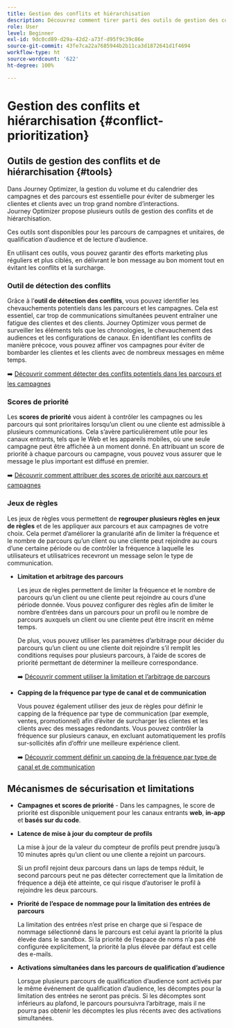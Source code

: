 ```yaml
---
title: Gestion des conflits et hiérarchisation
description: Découvrez comment tirer parti des outils de gestion des conflits et de hiérarchisation de Journey Optimizer.
role: User
level: Beginner
exl-id: 9dc0cd89-d29a-42d2-a73f-d95f9c39c86e
source-git-commit: 43fe7ca22a7685944b2b11ca3d1872641d1f4694
workflow-type: ht
source-wordcount: '622'
ht-degree: 100%

---
```


# Gestion des conflits et hiérarchisation {#conflict-prioritization}

## Outils de gestion des conflits et de hiérarchisation {#tools}

Dans Journey Optimizer, la gestion du volume et du calendrier des campagnes et des parcours est essentielle pour éviter de submerger les clientes et clients avec un trop grand nombre d’interactions. Journey Optimizer propose plusieurs outils de gestion des conflits et de hiérarchisation.

Ces outils sont disponibles pour les parcours de campagnes et unitaires, de qualification d’audience et de lecture d’audience.

En utilisant ces outils, vous pouvez garantir des efforts marketing plus réguliers et plus ciblés, en délivrant le bon message au bon moment tout en évitant les conflits et la surcharge.

### Outil de détection des conflits

Grâce à l’**outil de détection des conflits**, vous pouvez identifier les chevauchements potentiels dans les parcours et les campagnes. Cela est essentiel, car trop de communications simultanées peuvent entraîner une fatigue des clientes et des clients. Journey Optimizer vous permet de surveiller les éléments tels que les chronologies, le chevauchement des audiences et les configurations de canaux. En identifiant les conflits de manière précoce, vous pouvez affiner vos campagnes pour éviter de bombarder les clientes et les clients avec de nombreux messages en même temps.

➡️ [Découvrir comment détecter des conflits potentiels dans les parcours et les campagnes](conflicts.md)

### Scores de priorité

Les **scores de priorité** vous aident à contrôler les campagnes ou les parcours qui sont prioritaires lorsqu’un client ou une cliente est admissible à plusieurs communications. Cela s’avère particulièrement utile pour les canaux entrants, tels que le Web et les appareils mobiles, où une seule campagne peut être affichée à un moment donné. En attribuant un score de priorité à chaque parcours ou campagne, vous pouvez vous assurer que le message le plus important est diffusé en premier.

➡️ [Découvrir comment attribuer des scores de priorité aux parcours et campagnes](priority-scores.md)

### Jeux de règles

Les jeux de règles vous permettent de **regrouper plusieurs règles en jeux de règles** et de les appliquer aux parcours et aux campagnes de votre choix. Cela permet d’améliorer la granularité afin de limiter la fréquence et le nombre de parcours qu’un client ou une cliente peut rejoindre au cours d’une certaine période ou de contrôler la fréquence à laquelle les utilisateurs et utilisatrices recevront un message selon le type de communication.

* **Limitation et arbitrage des parcours**

  Les jeux de règles permettent de limiter la fréquence et le nombre de parcours qu’un client ou une cliente peut rejoindre au cours d’une période donnée. Vous pouvez configurer des règles afin de limiter le nombre d’entrées dans un parcours pour un profil ou le nombre de parcours auxquels un client ou une cliente peut être inscrit en même temps.

  De plus, vous pouvez utiliser les paramètres d’arbitrage pour décider du parcours qu’un client ou une cliente doit rejoindre s’il remplit les conditions requises pour plusieurs parcours, à l’aide de scores de priorité permettant de déterminer la meilleure correspondance.

  ➡️ [Découvrir comment utiliser la limitation et l’arbitrage de parcours](journey-capping.md)

* **Capping de la fréquence par type de canal et de communication**

  Vous pouvez également utiliser des jeux de règles pour définir le capping de la fréquence par type de communication (par exemple, ventes, promotionnel) afin d’éviter de surcharger les clientes et les clients avec des messages redondants. Vous pouvez contrôler la fréquence sur plusieurs canaux, en excluant automatiquement les profils sur-sollicités afin d’offrir une meilleure expérience client.

  ➡️ [Découvrir comment définir un capping de la fréquence par type de canal et de communication](../conflict-prioritization/channel-capping.md)

## Mécanismes de sécurisation et limitations

* **Campagnes et scores de priorité** - Dans les campagnes, le score de priorité est disponible uniquement pour les canaux entrants **web**, **in-app** et **basés sur du code**.

* **Latence de mise à jour du compteur de profils**

  La mise à jour de la valeur du compteur de profils peut prendre jusqu’à 10 minutes après qu’un client ou une cliente a rejoint un parcours.

  Si un profil rejoint deux parcours dans un laps de temps réduit, le second parcours peut ne pas détecter correctement que la limitation de fréquence a déjà été atteinte, ce qui risque d’autoriser le profil à rejoindre les deux parcours.

* **Priorité de l’espace de nommage pour la limitation des entrées de parcours**

  La limitation des entrées n’est prise en charge que si l’espace de nommage sélectionné dans le parcours est celui ayant la priorité la plus élevée dans le sandbox. Si la priorité de l’espace de noms n’a pas été configurée explicitement, la priorité la plus élevée par défaut est celle des e-mails.

* **Activations simultanées dans les parcours de qualification d’audience**

  Lorsque plusieurs parcours de qualification d’audience sont activés par le même événement de qualification d’audience, les décomptes pour la limitation des entrées ne seront pas précis. Si les décomptes sont inférieurs au plafond, le parcours poursuivra l’arbitrage, mais il ne pourra pas obtenir les décomptes les plus récents avec des activations simultanées.
